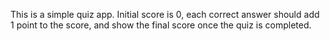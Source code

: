 This is a simple quiz app. Initial score is 0, each correct answer should add 1 point to the score, and show the final score once the quiz is completed.
